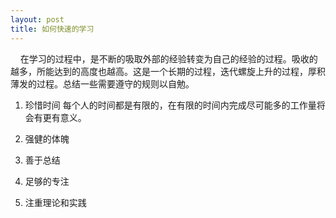 ```yaml
---
layout: post
title: 如何快速的学习
---
```


  &#160;&#160;&#160;&#160;在学习的过程中，是不断的吸取外部的经验转变为自己的经验的过程。吸收的越多，所能达到的高度也越高。这是一个长期的过程，迭代螺旋上升的过程，厚积薄发的过程。总结一些需要遵守的规则以自勉。
  
 1.  珍惜时间
   每个人的时间都是有限的，在有限的时间内完成尽可能多的工作量将会有更有意义。
 2.  强健的体魄
 2.  善于总结
 
 4.  足够的专注
   
 5.  注重理论和实践